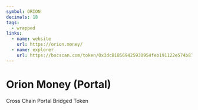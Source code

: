 ```yaml
---
symbol: ORION
decimals: 18
tags:
  - wrapped
links:
  - name: website
    url: https://orion.money/
  - name: explorer
    url: https://bscscan.com/token/0x3dcB18569425930954feb191122e574b87F66abd
---
```


# Orion Money (Portal)

Cross Chain Portal Bridged Token
